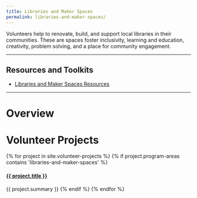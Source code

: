 ```yaml
---
title: Libraries and Maker Spaces
permalink: libraries-and-maker-spaces/
---
```


<p class="lead">Volunteers help to renovate, build, and support local libraries in their communities. These are spaces foster inclusivity, learning and education, creativity, problem solving, and a place for community engagement.</p>



___



## Resources and Toolkits

- [Libraries and Maker Spaces Resources](/libraries-and-maker-spaces/resources)


___



# Overview



# Volunteer Projects

{% for project in site.volunteer-projects %}
{% if project.program-areas contains 'libraries-and-maker-spaces' %}
#### [{{ project.title }}]({{project.url}})
{{ project.summary }}
{% endif %}
{% endfor %}